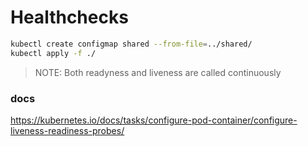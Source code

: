 # Healthchecks

```bash
kubectl create configmap shared --from-file=../shared/
kubectl apply -f ./
```

> NOTE: Both readyness and liveness are called continuously

### docs 

https://kubernetes.io/docs/tasks/configure-pod-container/configure-liveness-readiness-probes/